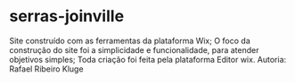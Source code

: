 # serras-joinville
  Site construído com as ferramentas da plataforma Wix;
  O foco da construção do site foi a simplicidade e funcionalidade, para atender objetivos simples;
  Toda criação foi feita pela plataforma Editor wix.
  Autoria: Rafael Ribeiro Kluge
